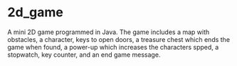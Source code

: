 # 2d_game
A mini 2D game programmed in Java. The game includes a map with obstacles, a character, keys to open doors, a treasure chest which ends the game when found, a power-up which increases the characters spped, a stopwatch, key counter, and an end game message.
